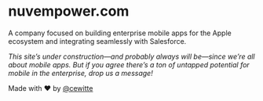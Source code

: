 # nuvempower.com

A company focused on building enterprise mobile apps for the Apple ecosystem and integrating seamlessly with Salesforce.

_This site’s under construction—and probably always will be—since we’re all about mobile apps. But if you agree there’s a ton of untapped potential for mobile in the enterprise, drop us a message!_

Made with &#x2665;&#xfe0f; by [@cewitte](https://linkedin.com/in/cewitte)
